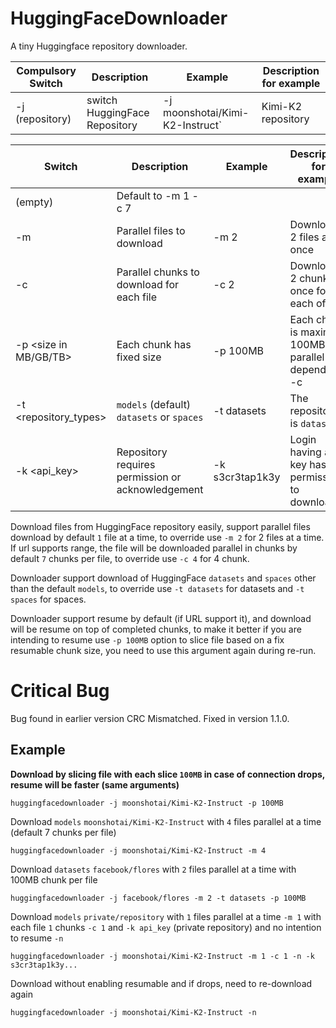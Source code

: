 # HuggingFaceDownloader

A tiny Huggingface repository downloader.

| Compulsory Switch      | Description                                       | Example                         | Description for example                             |
| ---------------------- | ------------------------------------------------- | ------------------------------- | --------------------------------------------------- |
| -j (repository)        |  switch HuggingFace Repository                    | -j moonshotai/Kimi-K2-Instruct` | Kimi-K2 repository                                  |

| Switch                 | Description                                       | Example                         | Description for example                             |
| ---------------------- | ------------------------------------------------- | ------------------------------- | --------------------------------------------------- |
| (empty)                | Default to -m 1 -c 7                              |                                 |                                                     |
| -m <number>            | Parallel files to download                        | -m 2                            | Download 2 files at once                            |
| -c <chunks>            | Parallel chunks to download for each file         | -c 2                            | Download 2 chunks at once for each of file          |
| -p <size in MB/GB/TB>  | Each chunk has fixed size                         | -p 100MB                        | Each chunk is maximum 100MB, parallel depends on -c |
| -t <repository_types>  | `models` (default) `datasets` or `spaces`         | -t datasets                     | The repository is `datasets`                        |
| -k <api_key>           | Repository requires permission or acknowledgement | -k s3cr3tap1k3y                 | Login having api key has permission to download     |

Download files from HuggingFace repository easily, support parallel files download by default `1` file at a time, to override use `-m 2` for 2 files at a time.
If url supports range, the file will be downloaded parallel in chunks by default `7` chunks per file, to override use `-c 4` for 4 chunk.

Downloader support download of HuggingFace `datasets` and `spaces` other than the default `models`, to override use `-t datasets` for datasets and `-t spaces` for spaces.

Downloader support resume by default (if URL support it), and download will be resume on top of completed chunks, to make it better if you are intending to resume use `-p 100MB` option to slice file based on a fix resumable chunk size, you need to use this argument again during re-run.

# Critical Bug

Bug found in earlier version CRC Mismatched. Fixed in version 1.1.0.

## Example

**Download by slicing file with each slice `100MB` in case of connection drops, resume will be faster (same arguments)**
```
huggingfacedownloader -j moonshotai/Kimi-K2-Instruct -p 100MB
```

Download `models` `moonshotai/Kimi-K2-Instruct` with `4` files parallel at a time (default 7 chunks per file)
```
huggingfacedownloader -j moonshotai/Kimi-K2-Instruct -m 4
```

Download `datasets` `facebook/flores` with `2` files parallel at a time with 100MB chunk per file
```
huggingfacedownloader -j facebook/flores -m 2 -t datasets -p 100MB
```

Download `models` `private/repository` with `1` files parallel at a time `-m 1` with each file `1` chunks `-c 1` and `-k api_key` (private repository) and no intention to resume `-n`
```
huggingfacedownloader -j moonshotai/Kimi-K2-Instruct -m 1 -c 1 -n -k s3cr3tap1k3y...
```

Download without enabling resumable and if drops, need to re-download again
```
huggingfacedownloader -j moonshotai/Kimi-K2-Instruct -n
```
